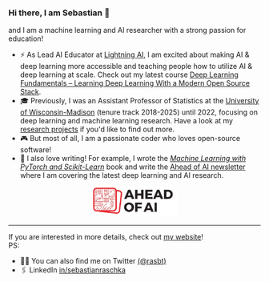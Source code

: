 ### Hi there, I am Sebastian 👋

and I am a machine learning and AI researcher with a strong passion for education!

- ⚡️ As Lead AI Educator at [Lightning AI](https://lightning.ai), I am excited about making AI & deep learning more accessible and teaching people how to utilize AI & deep learning at scale. Check out my latest course [Deep Learning Fundamentals – Learning Deep Learning With a Modern Open Source Stack](https://lightning.ai/pages/courses/deep-learning-fundamentals/).
- 🎓 Previously, I was an Assistant Professor of Statistics at the [University of Wisconsin-Madison](https://www.wisc.edu) (tenure track 2018-2025) until 2022, focusing on deep learning and machine learning research. Have a look at my [research projects](https://sebastianraschka.com/publications/) if you'd like to find out more.
- 🎮 But most of all, I am a passionate coder who loves open-source software! 
- 📖 I also love writing! For example, I wrote the *[Machine Learning with PyTorch and Scikit-Learn](https://www.amazon.com/Machine-Learning-PyTorch-Scikit-Learn-scikit-learn-ebook-dp-B09NW48MR1/dp/B09NW48MR1/)* book and write the [Ahead of AI newsletter](https://magazine.sebastianraschka.com) where I am covering the latest deep learning and AI research.

<div align="center">
<a href="https://magazine.sebastianraschka.com"> <img src="figures/ahead-of-ai-logo.jpg" alt="Ahead of AI Logo" height="60px"></a></div>


---

If you are interested in more details, check out [my website](https://sebastianraschka.com)!  
PS: 
- 👨‍💻 You can also find me on Twitter [(@rasbt)](https://twitter.com/rasbt)
- 🖇️ LinkedIn [in/sebastianraschka](https://www.linkedin.com/in/sebastianraschka/)





